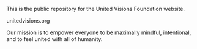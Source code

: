 This is the public repository for the United Visions Foundation website.

unitedvisions.org

Our mission is to empower everyone to be maximally mindful, intentional, and to feel united with all of humanity.

